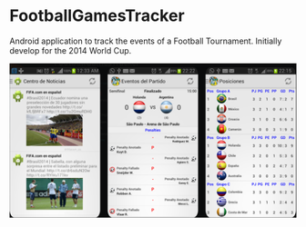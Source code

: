 # FootballGamesTracker

Android application to track the events of a Football Tournament. Initially develop for the 2014 World Cup.

![alt text](https://github.com/leonardoderks/FootballGamesTracker/blob/main/res/blob/Screenshot.png)